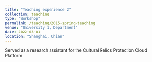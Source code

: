 ```yaml
---
title: "Teaching experience 2"
collection: teaching
type: "Workshop"
permalink: /teaching/2015-spring-teaching
venue: "University 1, Department"
date: 2022-03-01
location: "Shanghai, Chian"
---
```

Served as a research assistant for the Cultural Relics Protection Cloud Platform
